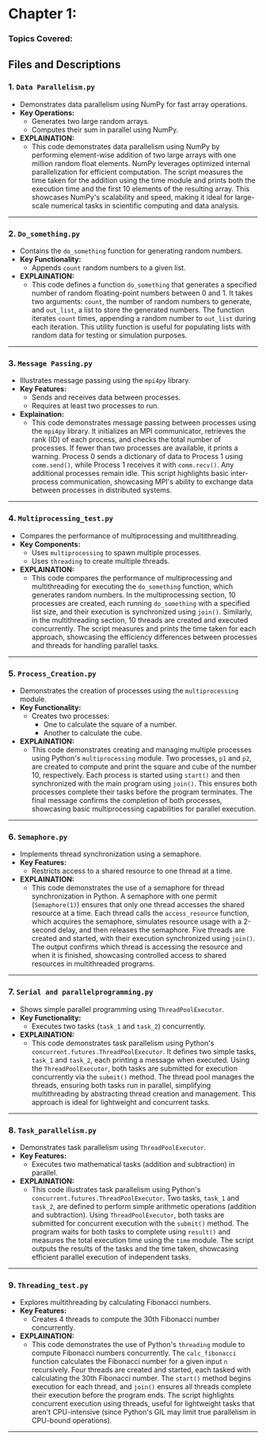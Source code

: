 # Chapter 1:
### Topics Covered:


## Files and Descriptions

### **1. `Data Parallelism.py`**
- Demonstrates data parallelism using NumPy for fast array operations.
- **Key Operations:**
  - Generates two large random arrays.
  - Computes their sum in parallel using NumPy.
- **EXPLAINATION:**
  - This code demonstrates data parallelism using NumPy by performing element-wise addition of two large arrays with one million random float elements. NumPy leverages optimized internal parallelization for efficient computation. The script measures the time taken for the addition using the time module and prints both the execution time and the first 10 elements of the resulting array. This showcases NumPy's scalability and speed, making it ideal for large-scale numerical tasks in scientific computing and data analysis.
---

### **2. `Do_something.py`**
- Contains the `do_something` function for generating random numbers.
- **Key Functionality:**
  - Appends `count` random numbers to a given list.
- **EXPLAINATION:**
    - This code defines a function `do_something` that generates a specified number of random floating-point numbers between 0 and 1. It takes two arguments: `count`, the number of random numbers to generate, and `out_list`, a list to store the generated numbers. The function iterates `count` times, appending a random number to `out_list` during each iteration. This utility function is useful for populating lists with random data for testing or simulation purposes.
---

### **3. `Message Passing.py`**
- Illustrates message passing using the `mpi4py` library.
- **Key Features:**
  - Sends and receives data between processes.
  - Requires at least two processes to run.
- **Explaination:**
  - This code demonstrates message passing between processes using the `mpi4py` library. It initializes an MPI communicator, retrieves the rank (ID) of each process, and checks the total number of processes. If fewer than two processes are available, it prints a warning. Process 0 sends a dictionary of data to Process 1 using `comm.send()`, while Process 1 receives it with `comm.recv()`. Any additional processes remain idle. This script highlights basic inter-process communication, showcasing MPI's ability to exchange data between processes in distributed systems.
---

### **4. `Multiprocessing_test.py`**
- Compares the performance of multiprocessing and multithreading.
- **Key Components:**
  - Uses `multiprocessing` to spawn multiple processes.
  - Uses `threading` to create multiple threads.
- **EXPLAINATION:**
   - This code compares the performance of multiprocessing and multithreading for executing the `do_something` function, which generates random numbers. In the multiprocessing section, 10 processes are created, each running `do_something` with a specified list size, and their execution is synchronized using `join()`. Similarly, in the multithreading section, 10 threads are created and executed concurrently. The script measures and prints the time taken for each approach, showcasing the efficiency differences between processes and threads for handling parallel tasks.


---

### **5. `Process_Creation.py`**
- Demonstrates the creation of processes using the `multiprocessing` module.
- **Key Functionality:**
  - Creates two processes:
    - One to calculate the square of a number.
    - Another to calculate the cube.
- **EXPLAINATION:**
    - This code demonstrates creating and managing multiple processes using Python's `multiprocessing` module. Two processes, `p1` and `p2`, are created to compute and print the square and cube of the number 10, respectively. Each process is started using `start()` and then synchronized with the main program using `join()`. This ensures both processes complete their tasks before the program terminates. The final message confirms the completion of both processes, showcasing basic multiprocessing capabilities for parallel execution.
---

### **6. `Semaphore.py`**
- Implements thread synchronization using a semaphore.
- **Key Features:**
  - Restricts access to a shared resource to one thread at a time.
- **EXPLAINATION:**
  - This code demonstrates the use of a semaphore for thread synchronization in Python. A semaphore with one permit (`Semaphore(1)`) ensures that only one thread accesses the shared resource at a time. Each thread calls the `access_resource` function, which acquires the semaphore, simulates resource usage with a 2-second delay, and then releases the semaphore. Five threads are created and started, with their execution synchronized using `join()`. The output confirms which thread is accessing the resource and when it is finished, showcasing controlled access to shared resources in multithreaded programs.

---

### **7. `Serial and parallelprogramming.py`**
- Shows simple parallel programming using `ThreadPoolExecutor`.
- **Key Functionality:**
  - Executes two tasks (`task_1` and `task_2`) concurrently.
- **EXPLAINATION:**
  - This code demonstrates task parallelism using Python's `concurrent.futures.ThreadPoolExecutor`. It defines two simple tasks, `task_1` and `task_2`, each printing a message when executed. Using the `ThreadPoolExecutor`, both tasks are submitted for execution concurrently via the `submit()` method. The thread pool manages the threads, ensuring both tasks run in parallel, simplifying multithreading by abstracting thread creation and management. This approach is ideal for lightweight and concurrent tasks.

---

### **8. `Task_parallelism.py`**
- Demonstrates task parallelism using `ThreadPoolExecutor`.
- **Key Features:**
  - Executes two mathematical tasks (addition and subtraction) in parallel.
- **EXPLAINATION:**
  - This code illustrates task parallelism using Python's `concurrent.futures.ThreadPoolExecutor`. Two tasks, `task_1` and `task_2`, are defined to perform simple arithmetic operations (addition and subtraction). Using `ThreadPoolExecutor`, both tasks are submitted for concurrent execution with the `submit()` method. The program waits for both tasks to complete using `result()` and measures the total execution time using the `time` module. The script outputs the results of the tasks and the time taken, showcasing efficient parallel execution of independent tasks.

---

### **9. `Threading_test.py`**
- Explores multithreading by calculating Fibonacci numbers.
- **Key Features:**
  - Creates 4 threads to compute the 30th Fibonacci number concurrently.
- **EXPLAINATION:**
  - This code demonstrates the use of Python's `threading` module to compute Fibonacci numbers concurrently. The `calc_fibonacci` function calculates the Fibonacci number for a given input `n` recursively. Four threads are created and started, each tasked with calculating the 30th Fibonacci number. The `start()` method begins execution for each thread, and `join()` ensures all threads complete their execution before the program ends. The script highlights concurrent execution using threads, useful for lightweight tasks that aren't CPU-intensive (since Python's GIL may limit true parallelism in CPU-bound operations).
---





